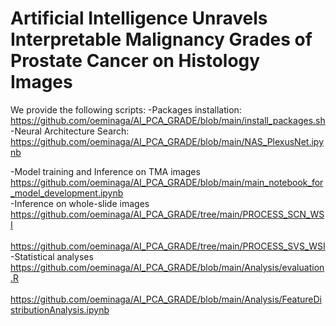 # Artificial Intelligence Unravels Interpretable Malignancy Grades of Prostate Cancer on Histology Images

We provide the following scripts:
-Packages installation:
</br>https://github.com/oeminaga/AI_PCA_GRADE/blob/main/install_packages.sh</br>
-Neural Architecture Search:
</br>https://github.com/oeminaga/AI_PCA_GRADE/blob/main/NAS_PlexusNet.ipynb</br>

-Model training and Inference on TMA images
</br>https://github.com/oeminaga/AI_PCA_GRADE/blob/main/main_notebook_for_model_development.ipynb</br>
-Inference on whole-slide images
</br>https://github.com/oeminaga/AI_PCA_GRADE/tree/main/PROCESS_SCN_WSI</br>
</br>https://github.com/oeminaga/AI_PCA_GRADE/tree/main/PROCESS_SVS_WSI</br>
-Statistical analyses
</br>https://github.com/oeminaga/AI_PCA_GRADE/blob/main/Analysis/evaluation.R</br>
</br>https://github.com/oeminaga/AI_PCA_GRADE/blob/main/Analysis/FeatureDistributionAnalysis.ipynb</br>
